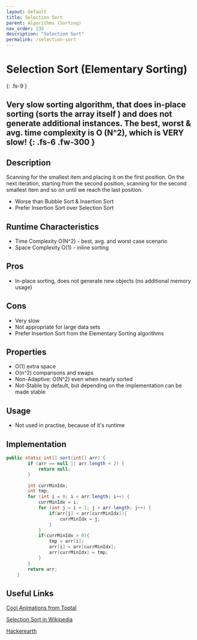 ```yaml
---
layout: default
title: Selection Sort
parent: Algorithms (Sorting)
nav_order: 235
description: "Selection Sort"
permalink: /selection-sort
---
```

# Selection Sort (Elementary Sorting)
{: .fs-9 }

Very slow sorting algorithm, that does in-place sorting (sorts the array itself
) and does
not generate additional instances. The best, worst & avg. time complexity is O
(N^2), which is VERY slow! 
{: .fs-6 .fw-300 }
---

## Description
Scanning for the smallest item and placing it on the first position.
On the next iteration, starting from the second position, scanning for the
 second smallest item and so on until we reach the last position.
 
- Worse than Bubble Sort & Insertion Sort
- Prefer Insertion Sort over Selection Sort

## Runtime Characteristics
  * Time Complexity O(N^2) - best, avg. and worst case scenario
  * Space Complexity O(1) - inline sorting

## Pros
- In-place sorting, does not generate new objects (no additional memory usage)

## Cons
- Very slow
- Not appropriate for large data sets
- Prefer Insertion Sort from the Elementary Sorting algorithms

## Properties
* O(1) extra space
* O(n^2) comparisons and swaps
* Non-Adaptive: O(N^2) even when nearly sorted
* Not-Stable by default, but depending on the implementation can be made
 stable 
 
## Usage
- Not used in practise, because of it's runtime

## Implementation
```java
public static int[] sort(int[] arr) {
        if (arr == null || arr.length < 2) {
            return null;
        }

        int currMinIdx;
        int tmp;
        for (int i = 0; i < arr.length; i++) {
            currMinIdx = i;
            for (int j = i + 1; j < arr.length; j++) {
                if(arr[j] < arr[currMinIdx]){
                    currMinIdx = j;
                }
            }
            if(currMinIdx > 0){
                tmp = arr[i];
                arr[i] = arr[currMinIdx];
                arr[currMinIdx] = tmp;
            }
        }
        return arr;
    }
```

## Useful Links

[Cool Animations from Toptal](https://www.toptal.com/developers/sorting-algorithms)

[Selection Sort in Wikipedia](https://en.wikipedia.org/wiki/Selection_sort)

[Hackerearth](https://www.hackerearth.com/practice/algorithms/sorting/selection-sort)